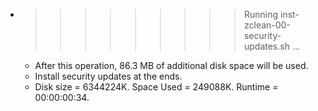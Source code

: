 * >>>>>>>>> Running inst-zclean-00-security-updates.sh ...
  * After this operation, 86.3 MB of additional disk space will be used.
  * Install security updates at the ends.
  * Disk size = 6344224K. Space Used = 249088K. Runtime = 00:00:00:34.
